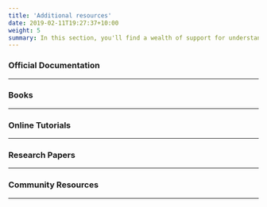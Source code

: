 ```yaml
---
title: 'Additional resources'
date: 2019-02-11T19:27:37+10:00
weight: 5
summary: In this section, you'll find a wealth of support for understanding and using Apache Kafka. There is a list of additional resources related to Apache Kafka, offering users valuable insights to deepen their understanding and enhance their knowledge.
---
```


### **Official Documentation**
---

### **Books**
---

### **Online Tutorials**
---

### **Research Papers**
---

### **Community Resources**
---